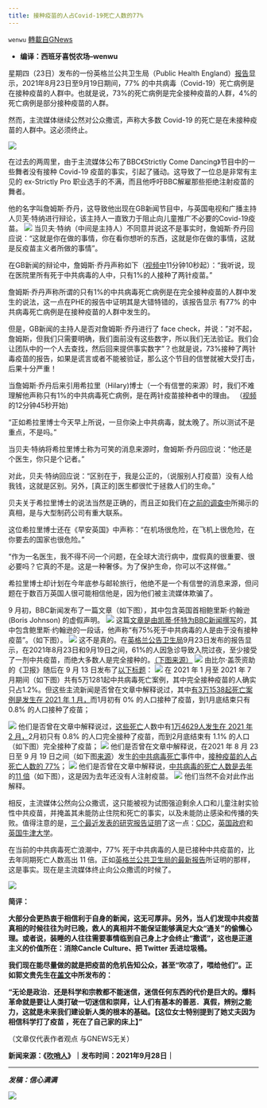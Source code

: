 ```yaml
---
title: 接种疫苗的人占Covid-19死亡人数的77%
---
```

`wenwu` [轉載自GNews](https://gnews.org/zh-hans/1566711/)

- **编译：西班牙喜悦农场–wenwu**


星期四（23日）发布的一份英格兰公共卫生局（Public Health England）[报告](https://assets.publishing.service.gov.uk/government/uploads/system/uploads/attachment_data/file/1019992/Vaccine_surveillance_report_-_week_38.pdf)显示，2021年8月23日至9月19日期间，77% 的中共病毒（Covid-19）死亡病例是在接种疫苗的人群中。也就是说，73%的死亡病例是完全接种疫苗的人群，4%的死亡病例是部分接种疫苗的人群。

然而，主流媒体继续公然对公众撒谎，声称大多数 Covid-19 的死亡是在未接种疫苗的人群中。这必须终止。

![](https://assets.gnews.org/wp-content/uploads/2021/10/tempsnip176.png)

在过去的两周里，由于主流媒体公布了BBC《Strictly Come Dancing》节目中的一些舞者没有接种 Covid-19 疫苗的事实，引起了骚动。这导致了一位总是非常有主见的 ex-Strictly Pro 职业选手的不满，而且他呼吁BBC解雇那些拒绝注射疫苗的舞者。

他的名字叫詹姆斯·乔丹，这导致他出现在GB新闻节目中，与英国电视和广播主持人贝芙·特纳进行辩论，该主持人一直致力于阻止向儿童推广不必要的Covid-19疫苗。
![](https://assets.gnews.org/wp-content/uploads/2021/10/tempsnip175.png)
当贝夫·特纳（中间是主持人）不同意并说这不是事实时，詹姆斯·乔丹回应说：“这就是你在做的事情，你在看你想听的东西，这就是你在做的事情，这就是反疫苗主义者所做的事情”。

在GB新闻的辩论中，詹姆斯·乔丹声称如下（[视频中](https://www.youtube.com/watch?v=_1kmQ6-k0d0)11分钟10秒起）：“我听说，现在医院里所有死于中共病毒的人中，只有1%的人接种了两针疫苗。”

詹姆斯·乔丹声称所谓的只有1%的中共病毒死亡病例是在完全接种疫苗的人群中发生的说法，这一点在PHE的报告中证明其是大错特错的，该报告显示 有77% 的中共病毒死亡病例是在接种疫苗的人群中发生的。

但是，GB新闻的主持人是否对詹姆斯·乔丹进行了 face check，并说：”对不起，詹姆斯，但我们只需要明确，我们面前没有这些数字，所以我们无法验证。我们会让团队中的一个人去查找，然后回来提供事实数字”？也就是说，73%接种了两针毒疫苗的报告，如果是谎言或者不能被验证，那么这个节目的信誉就被大受打击，后果十分严重！

当詹姆斯·乔丹后来引用希拉里（Hilary)博士（一个有信誉的来源）时，我们不难理解他声称只有1%的中共病毒死亡病例，是在两针疫苗接种者中的理由。
（[视频](https://www.youtube.com/watch?v=_1kmQ6-k0d0)的12分钟45秒开始)

“正如希拉里博士今天早上所说，一旦你染上中共病毒，就太晚了。所以测试不是重点，不是吗。”

当贝夫·特纳将希拉里博士称为可笑的消息来源时，詹姆斯·乔丹回应说：“他还是个医生，你只是个记者。”

对此，贝夫·特纳回应说：“区别在于，我是公正的，（说服别人打疫苗）没有人给我钱，这就是区别。另外，[真正的]医生都很忙于拯救人们的生命。”

贝夫关于希拉里博士的说法当然是正确的，而且正如我们在[之前的调查中](https://theexpose.uk/2021/07/12/dr-hilary-dangerous-lies-and-big-pharma-ties/)所揭示的真相，是与大型制药公司有重大联系。

这位希拉里博士还在《早安英国》中声称：“在机场很危险，在飞机上很危险，在你要去的国家也很危险。”

“作为一名医生，我不得不问一个问题，在全球大流行病中，度假真的很重要、很必要吗？它真的不是。这是一种奢侈。为了保护生命，你可以不这样做。”

希拉里博士却计划在今年底参与邮轮旅行，他绝不是一个有信誉的消息来源，但问题在于数百万英国人很可能相信他是，因为他们被主流媒体欺骗了。

9 月初，BBC新闻发布了一篇文章（如下图），其中包含英国首相鲍里斯·约翰逊 (Boris Johnson) 的虚假声明。
![](https://assets.gnews.org/wp-content/uploads/2021/10/tempsnip177.png)
这篇[文章是由凯蒂·怀特为BBC新闻撰写](https://www.bbc.co.uk/news/uk-58494842)的，其中包含鲍里斯·约翰逊的一段话，他声称“有75%死于中共病毒的人是由于没有接种疫苗”。（如下图）。
![](https://assets.gnews.org/wp-content/uploads/2021/10/tempsnip178.png)
这不是真的。在[英格兰公告卫生局](https://assets.publishing.service.gov.uk/government/uploads/system/uploads/attachment_data/file/1019992/Vaccine_surveillance_report_-_week_38.pdf)9月23日发布的报告显示，在2021年8月23日和9月19日之间，61%的人因急诊导致入院过夜，至少接受了一剂中共疫苗，而绝大多数人是完全接种的。[（下图来源）](https://assets.publishing.service.gov.uk/government/uploads/system/uploads/attachment_data/file/1019992/Vaccine_surveillance_report_-_week_38.pdf)
![](https://assets.gnews.org/wp-content/uploads/2021/10/tempsnip179.png)
由比尔·盖茨资助的《卫报》随后在 9 月 13 日发布了[以下标题](https://www.theguardian.com/world/2021/sep/13/fully-vaccinated-people-account-for-12-of-englands-covid-19-deaths)：
![](https://assets.gnews.org/wp-content/uploads/2021/10/tempsnip180.png)
在 2021 年 1 月至 2021 年 7 月期间（如下图）共有5万1281起中共病毒死亡案例，其中完全接种疫苗的人确实只占1.2%。但这些主流新闻是否曾在文章中解释说过，其中[有3万1538起死亡案例是发生在 2021 年 1 月，](https://theexpose.uk/2021/09/22/161848-people-have-died-after-having-a-covid-19-vaccine/)而1月初有 0% 的人口接种了疫苗，到1月底结束只有 0.8% 的人口接种了疫苗；


![](https://assets.gnews.org/wp-content/uploads/2021/10/tempsnip181.png)
他们是否曾在文章中解释说过，[这些死亡](https://theexpose.uk/2021/09/22/161848-people-have-died-after-having-a-covid-19-vaccine/)人数中有[1万4629人发生在 2021 年 2 月，](https://theexpose.uk/2021/09/22/161848-people-have-died-after-having-a-covid-19-vaccine/)2月初只有 0.8% 的人口完全接种了疫苗，而到2月底结束有 1.1% 的人口（如下图）完全接种了疫苗；
![](https://assets.gnews.org/wp-content/uploads/2021/10/tempsnip182.png)
他们是否曾在文章中解释说，在2021 年 8 月 23 日至 9 月 19 日之间（如下图[来源](https://assets.publishing.service.gov.uk/government/uploads/system/uploads/attachment_data/file/1019992/Vaccine_surveillance_report_-_week_38.pdf)）发生[的中共病毒死亡](https://assets.publishing.service.gov.uk/government/uploads/system/uploads/attachment_data/file/1019992/Vaccine_surveillance_report_-_week_38.pdf)事件中，[接种疫苗的人占死亡人数的 77%](https://assets.publishing.service.gov.uk/government/uploads/system/uploads/attachment_data/file/1019992/Vaccine_surveillance_report_-_week_38.pdf)；
![](https://assets.gnews.org/wp-content/uploads/2021/10/tempsnip183.png)
他们是否曾在文章中解释说，[中共病毒的死亡人数是去年](https://theexpose.uk/2021/09/24/phe-report-reveals-the-vaccinated-account-for-77-percent-covid-19-deaths/)的[11 倍](https://theexpose.uk/2021/09/24/phe-report-reveals-the-vaccinated-account-for-77-percent-covid-19-deaths/)（如下图），这是因为去年还没有人注射疫苗。
![](https://assets.gnews.org/wp-content/uploads/2021/10/tempsnip184.png)
他们当然不会对此作出解释。

相反，主流媒体公然向公众撒谎，这只能被视为试图强迫剩余人口和儿童注射实验性中共疫苗，并掩盖其未能防止住院和死亡的事实，以及未能防止感染和传播的失败。值得注意的是，[三个最近发表的研究报告证明](https://theexpose.uk/2021/09/12/three-studies-find-the-covid-19-vaccines-do-not-work/)了这一点：[CDC](https://www.cdc.gov/mmwr/volumes/70/wr/pdfs/mm7031e2-H.pdf)，[英国政府](https://www.medrxiv.org/content/10.1101/2021.08.18.21262237v1)和[英国牛津大学](https://papers.ssrn.com/sol3/papers.cfm?abstract_id=3897733)。

在当前的中共病毒死亡浪潮中，77% 死于中共病毒的人是已接种中共疫苗的，比去年同期死亡人数高出 11 倍。正如[英格兰公共卫生局的最新报告](https://assets.publishing.service.gov.uk/government/uploads/system/uploads/attachment_data/file/1019992/Vaccine_surveillance_report_-_week_38.pdf)所证明的那样，这是事实。现在是主流媒体终止向公众撒谎的时候了。

![](https://assets.gnews.org/wp-content/uploads/2021/10/tempsnip185.png)

**简评：**

**大部分会更热衷于相信利于自身的新闻，这无可厚非。另外，当人们发现中共疫苗真相的时候往往为时已晚，救人的真相并不能保证能够满足大众“通关”的偷懒心理。或者说，装睡的人往往需要事情临到自己身上才会终止“撒谎”，这也是正道主义的价值所在：消除Cancle Culture、把 Twitter 丢进垃圾桶。**

**我们现在能尽量做的就是把疫苗的危机告知公众，甚至“吹凉了，喂给他们”。正如郭文贵先生在[盖文](https://gettr.com/post/pcmokgd589)中所发布的：**

**“无论是政治．还是科学和宗教都不能迷信，迷信任何东西的代价是巨大的。爆料革命就是要让人类打破一切迷信和崇拜，让人们有基本的善恶．真假，辨别之能力，这就是未来我们建设新人类的根本的基础。【这位女士特别提到了她丈夫因为相信科学打了疫苗 ，死在了自己家的床上】”**

（文章仅代表作者观点 与GNEWS无关）

**新闻来源：《[吹哨人](https://theexpose.uk/2021/09/28/fact-check-vaccinated-77-percent-covid-deaths-mainsteam-media-lying/)》｜发布时间：2021年9月28日｜**

* * *

***发稿：信心满满***

![](https://assets.gnews.org/wp-content/uploads/2021/10/GNEWS_CH.-1.jpeg)
